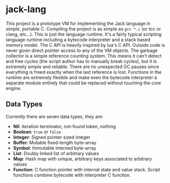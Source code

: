 # jack-lang

This project is a prototype VM for implementing the Jack language in simple,
portable C.  Compiling the project is as simple as `gcc *.c` (or tcc or clang,
etc...).  This is just the language runtime.  It's a fairly typical scripting
language runtime including a bytecode interpreter and a stack based memory
model.  The C API is heavily inspired by lua's C API.  Outside code is never
given direct pointer access to any of the VM objects.  The garbage collector is
a simple reference counting system.  This means it can't detect and free cycles
(the script author has to manually break cycles), but it is extremely simple and
reliable.  There are no unexpected GC pauses since everything is freed exactly
when the last reference is lost.  Functions in the runtime are extremely
flexible and make even the bytecode interpreter a separate module entirely that
could be replaced without touching the core engine.

## Data Types

Currently there are seven data types, they are:

 - **Nil**: iteration terminator, not-found token, nothing
 - **Boolean**: `true` or `false`
 - **Integer**: Signed pointer sized integer
 - **Buffer**: Mutable fixed-length byte-array
 - **Symbol**: Immutable interned byte-array
 - **List**: Doubly linked list of arbitrary values
 - **Map**: Hash map with unique, arbitrary keys associated to arbitrary values
 - **Function**: C function pointer with internal state and value stack.
                 Script functions combine bytecode with interpreter C function.
